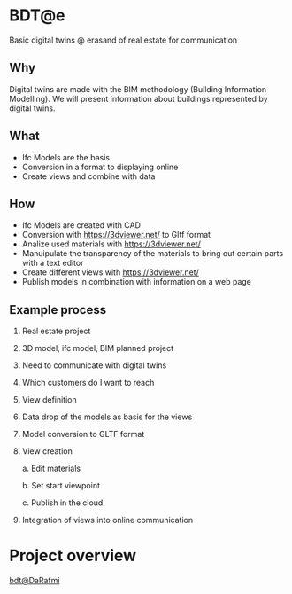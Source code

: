 # BDT@e
Basic digital twins @ erasand of real estate for communication

## Why
Digital twins are made with the BIM methodology (Building Information Modelling). We will present information about buildings represented by digital twins.

## What
- Ifc Models are the basis
- Conversion in a format to displaying online
- Create views and combine with data

## How
- Ifc Models are created with CAD
- Conversion with https://3dviewer.net/ to Gltf format
- Analize used materials with https://3dviewer.net/
- Manuipulate the transparency of the materials to bring out certain parts with a text editor
- Create different views with https://3dviewer.net/
- Publish models in combination with information on a web page

## Example process
1. Real estate project
2. 3D model, ifc model, BIM planned project
3. Need to communicate with digital twins
4. Which customers do I want to reach
5. View definition
6. Data drop of the models as basis for the views
7. Model conversion to GLTF format
8. View creation
   
   a. Edit materials
   
   b. Set start viewpoint
   
   c. Publish in the cloud
   
9. Integration of views into online communication

# Project overview

[bdt@DaRafmi](https://github.com/ulrich3110/BDT-e/blob/main/bdtdrm23.md)
